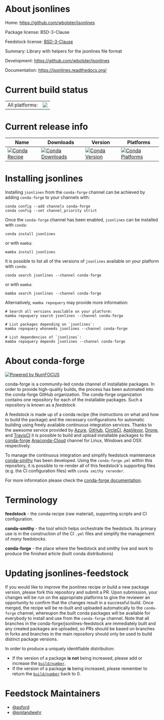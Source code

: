 About jsonlines
===============

Home: https://github.com/wbolster/jsonlines

Package license: BSD-3-Clause

Feedstock license: [BSD-3-Clause](https://github.com/conda-forge/jsonlines-feedstock/blob/main/LICENSE.txt)

Summary: Library with helpers for the jsonlines file format

Development: https://github.com/wbolster/jsonlines

Documentation: https://jsonlines.readthedocs.org/

Current build status
====================


<table><tr><td>All platforms:</td>
    <td>
      <a href="https://dev.azure.com/conda-forge/feedstock-builds/_build/latest?definitionId=3023&branchName=main">
        <img src="https://dev.azure.com/conda-forge/feedstock-builds/_apis/build/status/jsonlines-feedstock?branchName=main">
      </a>
    </td>
  </tr>
</table>

Current release info
====================

| Name | Downloads | Version | Platforms |
| --- | --- | --- | --- |
| [![Conda Recipe](https://img.shields.io/badge/recipe-jsonlines-green.svg)](https://anaconda.org/conda-forge/jsonlines) | [![Conda Downloads](https://img.shields.io/conda/dn/conda-forge/jsonlines.svg)](https://anaconda.org/conda-forge/jsonlines) | [![Conda Version](https://img.shields.io/conda/vn/conda-forge/jsonlines.svg)](https://anaconda.org/conda-forge/jsonlines) | [![Conda Platforms](https://img.shields.io/conda/pn/conda-forge/jsonlines.svg)](https://anaconda.org/conda-forge/jsonlines) |

Installing jsonlines
====================

Installing `jsonlines` from the `conda-forge` channel can be achieved by adding `conda-forge` to your channels with:

```
conda config --add channels conda-forge
conda config --set channel_priority strict
```

Once the `conda-forge` channel has been enabled, `jsonlines` can be installed with `conda`:

```
conda install jsonlines
```

or with `mamba`:

```
mamba install jsonlines
```

It is possible to list all of the versions of `jsonlines` available on your platform with `conda`:

```
conda search jsonlines --channel conda-forge
```

or with `mamba`:

```
mamba search jsonlines --channel conda-forge
```

Alternatively, `mamba repoquery` may provide more information:

```
# Search all versions available on your platform:
mamba repoquery search jsonlines --channel conda-forge

# List packages depending on `jsonlines`:
mamba repoquery whoneeds jsonlines --channel conda-forge

# List dependencies of `jsonlines`:
mamba repoquery depends jsonlines --channel conda-forge
```


About conda-forge
=================

[![Powered by
NumFOCUS](https://img.shields.io/badge/powered%20by-NumFOCUS-orange.svg?style=flat&colorA=E1523D&colorB=007D8A)](https://numfocus.org)

conda-forge is a community-led conda channel of installable packages.
In order to provide high-quality builds, the process has been automated into the
conda-forge GitHub organization. The conda-forge organization contains one repository
for each of the installable packages. Such a repository is known as a *feedstock*.

A feedstock is made up of a conda recipe (the instructions on what and how to build
the package) and the necessary configurations for automatic building using freely
available continuous integration services. Thanks to the awesome service provided by
[Azure](https://azure.microsoft.com/en-us/services/devops/), [GitHub](https://github.com/),
[CircleCI](https://circleci.com/), [AppVeyor](https://www.appveyor.com/),
[Drone](https://cloud.drone.io/welcome), and [TravisCI](https://travis-ci.com/)
it is possible to build and upload installable packages to the
[conda-forge](https://anaconda.org/conda-forge) [Anaconda-Cloud](https://anaconda.org/)
channel for Linux, Windows and OSX respectively.

To manage the continuous integration and simplify feedstock maintenance
[conda-smithy](https://github.com/conda-forge/conda-smithy) has been developed.
Using the ``conda-forge.yml`` within this repository, it is possible to re-render all of
this feedstock's supporting files (e.g. the CI configuration files) with ``conda smithy rerender``.

For more information please check the [conda-forge documentation](https://conda-forge.org/docs/).

Terminology
===========

**feedstock** - the conda recipe (raw material), supporting scripts and CI configuration.

**conda-smithy** - the tool which helps orchestrate the feedstock.
                   Its primary use is in the construction of the CI ``.yml`` files
                   and simplify the management of *many* feedstocks.

**conda-forge** - the place where the feedstock and smithy live and work to
                  produce the finished article (built conda distributions)


Updating jsonlines-feedstock
============================

If you would like to improve the jsonlines recipe or build a new
package version, please fork this repository and submit a PR. Upon submission,
your changes will be run on the appropriate platforms to give the reviewer an
opportunity to confirm that the changes result in a successful build. Once
merged, the recipe will be re-built and uploaded automatically to the
`conda-forge` channel, whereupon the built conda packages will be available for
everybody to install and use from the `conda-forge` channel.
Note that all branches in the conda-forge/jsonlines-feedstock are
immediately built and any created packages are uploaded, so PRs should be based
on branches in forks and branches in the main repository should only be used to
build distinct package versions.

In order to produce a uniquely identifiable distribution:
 * If the version of a package **is not** being increased, please add or increase
   the [``build/number``](https://docs.conda.io/projects/conda-build/en/latest/resources/define-metadata.html#build-number-and-string).
 * If the version of a package **is** being increased, please remember to return
   the [``build/number``](https://docs.conda.io/projects/conda-build/en/latest/resources/define-metadata.html#build-number-and-string)
   back to 0.

Feedstock Maintainers
=====================

* [@asford](https://github.com/asford/)
* [@pmlandwehr](https://github.com/pmlandwehr/)

